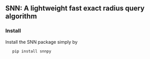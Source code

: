 ## SNN: A lightweight fast exact radius query algorithm

### Install

Install the SNN package simply by


 ```python
    pip install snnpy
 ```
